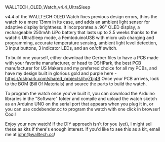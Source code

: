 WALLTECH_OLED_Watch_v4.4_UltraSleep

v4.4 of the WΛLLTΞCH OLED Watch fixes previous design errors, thins the watch to a mere 13mm in its case, and adds an ambient light sensor for adaptive display brightness. It incorporates a .96" OLED display, a rechargeable 250mAh LiPo battery that lasts up to 2.5 weeks thanks to the watch’s UltraSleep mode, a FemtoduinoUSB with micro usb charging and programming, accurate temperature sensing, ambient light level detection, 3 input buttons, 3 indicator LEDs, and an on/off switch.

To build one yourself, either download the Gerber files to have a PCB made with your favorite manufacturer, or head to OSHPark, the best PCB manufacturer for US Makers and my preferred choice for all my PCBs, and have my design built in glorious gold and purple here - https://oshpark.com/shared_projects/jhyZbj4B Once your PCB arrives, look to the BOM (Bill Of Materials) and source the parts to build the watch.

To program the watch once you've built it, you can download the Arduino libraries in the "Software" folder and compile and upload the watch sketch as an Arduino UNO on the serial port that appears when you plug it in, or you can use codebender.cc to program the watch with one click in browser! Cool!

Enjoy your new watch! If the DIY approach isn't for you (yet), I might sell these as kits if there's enough interest. If you'd like to see this as a kit, email me at john@walltech.cc!
